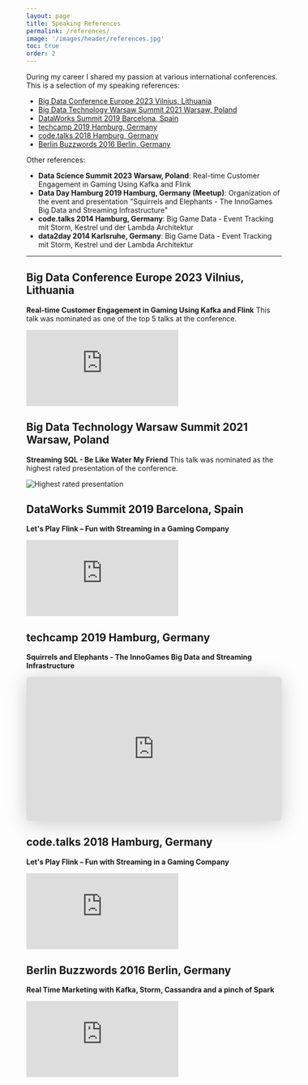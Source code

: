 ```yaml
---
layout: page
title: Speaking References
permalink: /references/
image: '/images/header/references.jpg'
toc: true
order: 2
---
```


During my career I shared my passion at various international conferences. This is a selection of my speaking references:

* [Big Data Conference Europe 2023 Vilnius, Lithuania](#big-data-conference-europe-2023-vilnius-lithuania)
* [Big Data Technology Warsaw Summit 2021 Warsaw, Poland](#big-data-technology-warsaw-summit-2021-warsaw-poland)
* [DataWorks Summit 2019 Barcelona, Spain](#dataworks-summit-2019-barcelona-spain)
* [techcamp 2019 Hamburg, Germany](#techcamp-2019-hamburg-germany)
* [code.talks 2018 Hamburg, Germany](#codetalks-2018-hamburg-germany)
* [Berlin Buzzwords 2016 Berlin, Germany](#berlin-buzzwords-2016-berlin-germany)

Other references:

* **Data Science Summit 2023 Warsaw, Poland**: Real-time Customer Engagement in Gaming Using Kafka and Flink
* **Data Day Hamburg 2019 Hamburg, Germany (Meetup)**: Organization of the event and presentation "Squirrels and Elephants - The InnoGames Big Data and Streaming Infrastructure"
* **code.talks 2014 Hamburg, Germany**: Big Game Data - Event Tracking mit Storm, Kestrel und der Lambda Architektur
* **data2day 2014 Karlsruhe, Germany**: Big Game Data - Event Tracking mit Storm, Kestrel und der Lambda Architektur

---

## Big Data Conference Europe 2023 Vilnius, Lithuania

**Real-time Customer Engagement in Gaming Using Kafka and Flink**
This talk was nominated as one of the top 5 talks at the conference.

<p><iframe src="https://www.youtube.com/embed/djikIGOm90U" frameborder="0" allowfullscreen></iframe></p>

## Big Data Technology Warsaw Summit 2021 Warsaw, Poland

**Streaming SQL - Be Like Water My Friend**
This talk was nominated as the highest rated presentation of the conference.

![Highest rated presentation]({{site.baseurl}}/images/big-data-warsaw.jpg)

## DataWorks Summit 2019 Barcelona, Spain

**Let's Play Flink – Fun with Streaming in a Gaming Company**
<p><iframe src="https://www.youtube.com/embed/8BNKEmt47UM" frameborder="0" allowfullscreen></iframe></p>

## techcamp 2019 Hamburg, Germany

**Squirrels and Elephants - The InnoGames Big Data and Streaming Infrastructure**
<p><iframe class="speakerdeck-iframe" frameborder="0" src="https://speakerdeck.com/player/7ac7efbe8bd04deb893493361d7783d9" title="Squirrels and Elephants - The InnoGames Big Data and Streaming Infrastructure" allowfullscreen="true" style="border: 0px; background: padding-box padding-box rgba(0, 0, 0, 0.1); margin: 0px; padding: 0px; border-radius: 6px; box-shadow: rgba(0, 0, 0, 0.2) 0px 5px 40px; width: 100%; height: auto; aspect-ratio: 560 / 315;" data-ratio="1.7777777777777777"></iframe></p>

## code.talks 2018 Hamburg, Germany

**Let's Play Flink – Fun with Streaming in a Gaming Company**
<p><iframe src="https://www.youtube.com/embed/JcOAVEGMy3Q" frameborder="0" allowfullscreen></iframe></p>

## Berlin Buzzwords 2016 Berlin, Germany

**Real Time Marketing with Kafka, Storm, Cassandra and a pinch of Spark**
<p><iframe src="https://www.youtube.com/embed/8WlpnmQzqww" frameborder="0" allowfullscreen></iframe></p>
